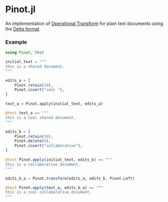 # Pinot.jl

An implementation of [Operational Transform](https://en.wikipedia.org/wiki/Operational_transformation) for plain text documents using the [Delta format](http://quilljs.com/docs/delta/).

### Example

```julia
using Pinot, Test

initial_text = """
this is a shared document.
"""

edits_a = [
    Pinot.retain(10),
    Pinot.insert("cool "),
]

text_a = Pinot.apply(initial_text, edits_a)

@test text_a == """
this is a cool shared document.
"""

edits_b = [
    Pinot.retain(10),
    Pinot.delete(6),
    Pinot.insert("collaborative"),
]

@test Pinot.apply(initial_text, edits_b) == """
this is a collaborative document.
"""

edits_b_a = Pinot.transform(edits_a, edits_b, Pinot.Left)

@test Pinot.apply(text_a, edits_b_a) == """
this is a cool collaborative document.
"""
```
